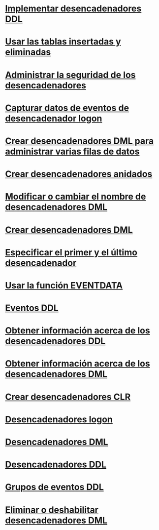 # [Implementar desencadenadores DDL](implement-ddl-triggers.md)
# [Usar las tablas insertadas y eliminadas](use-the-inserted-and-deleted-tables.md)
# [Administrar la seguridad de los desencadenadores](manage-trigger-security.md)
# [Capturar datos de eventos de desencadenador logon](capture-logon-trigger-event-data.md)
# [Crear desencadenadores DML para administrar varias filas de datos](create-dml-triggers-to-handle-multiple-rows-of-data.md)
# [Crear desencadenadores anidados](create-nested-triggers.md)
# [Modificar o cambiar el nombre de desencadenadores DML](modify-or-rename-dml-triggers.md)
# [Crear desencadenadores DML](create-dml-triggers.md)
# [Especificar el primer y el último desencadenador](specify-first-and-last-triggers.md)
# [Usar la función EVENTDATA](use-the-eventdata-function.md)
# [Eventos DDL](ddl-events.md)
# [Obtener información acerca de los desencadenadores DDL](get-information-about-ddl-triggers.md)
# [Obtener información acerca de los desencadenadores DML](get-information-about-dml-triggers.md)
# [Crear desencadenadores CLR](create-clr-triggers.md)
# [Desencadenadores logon](logon-triggers.md)
# [Desencadenadores DML](dml-triggers.md)
# [Desencadenadores DDL](ddl-triggers.md)
# [Grupos de eventos DDL](ddl-event-groups.md)
# [Eliminar o deshabilitar desencadenadores DML](delete-or-disable-dml-triggers.md)
